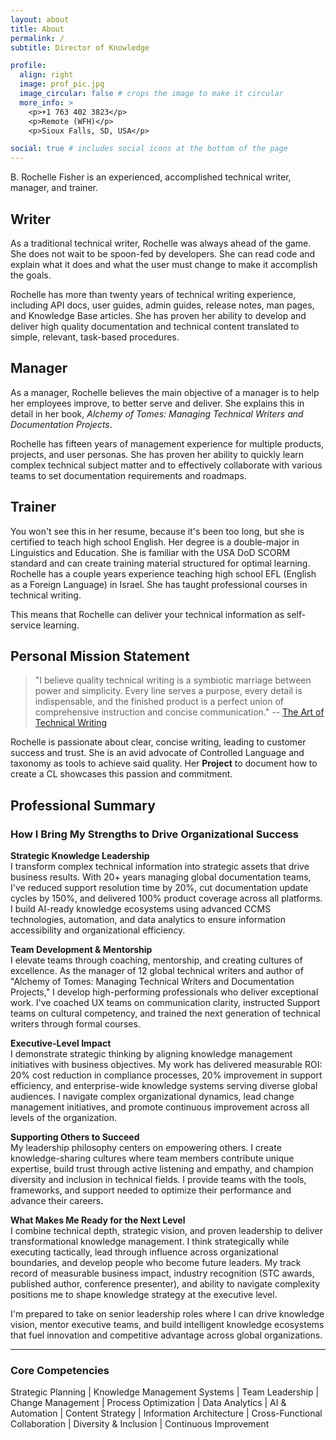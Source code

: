 ```yaml
---
layout: about
title: About
permalink: /
subtitle: Director of Knowledge

profile:
  align: right
  image: prof_pic.jpg
  image_circular: false # crops the image to make it circular
  more_info: >
    <p>+1 763 402 3823</p>
    <p>Remote (WFH)</p>
    <p>Sioux Falls, SD, USA</p>

social: true # includes social icons at the bottom of the page
---
```


B. Rochelle Fisher is an experienced, accomplished technical writer, manager, and trainer.

## Writer

As a traditional technical writer, Rochelle was always ahead of the game. She does not wait to be spoon-fed by developers. She can read code and explain what it does and what the user must change to make it accomplish the goals.

Rochelle has more than twenty years of technical writing experience, including API docs, user guides, admin guides, release notes, man pages, and Knowledge Base articles. She has proven her ability to develop and deliver high quality documentation and technical content translated to simple, relevant, task-based procedures.

## Manager

As a manager, Rochelle believes the main objective of a manager is to help her employees improve, to better serve and deliver. She explains this in detail in her book, _Alchemy of Tomes: Managing Technical Writers and Documentation Projects_.

Rochelle has fifteen years of management experience for multiple products, projects, and user personas. She has proven her ability to quickly learn complex technical subject matter and to effectively collaborate with various teams to set documentation requirements and roadmaps.

## Trainer

You won't see this in her resume, because it's been too long, but she is certified to teach high school English. Her degree is a double-major in Linguistics and Education. She is familiar with the USA DoD SCORM standard and can create training material structured for optimal learning. Rochelle has a couple years experience teaching high school EFL (English as a Foreign Language) in Israel. She has taught professional courses in technical writing.

This means that Rochelle can deliver your technical information as self-service learning.

## Personal Mission Statement

> "I believe quality technical writing is a symbiotic marriage between power and simplicity. Every line serves a purpose, every detail is indispensable, and the finished product is a perfect union of comprehensive instruction and concise communication."
> -- [The Art of Technical Writing](https://www.linkedin.com/pulse/20140826081211-491421-the-art-of-technical-writing/)

Rochelle is passionate about clear, concise writing, leading to customer success and trust. She is an avid advocate of Controlled Language and taxonomy as tools to achieve said quality. Her **Project** to document how to create a CL showcases this passion and commitment.

## Professional Summary

### How I Bring My Strengths to Drive Organizational Success

**Strategic Knowledge Leadership**  
I transform complex technical information into strategic assets that drive business results. With 20+ years managing global documentation teams, I've reduced support resolution time by 20%, cut documentation update cycles by 150%, and delivered 100% product coverage across all platforms. I build AI-ready knowledge ecosystems using advanced CCMS technologies, automation, and data analytics to ensure information accessibility and organizational efficiency.

**Team Development & Mentorship**  
I elevate teams through coaching, mentorship, and creating cultures of excellence. As the manager of 12 global technical writers and author of "Alchemy of Tomes: Managing Technical Writers and Documentation Projects," I develop high-performing professionals who deliver exceptional work. I've coached UX teams on communication clarity, instructed Support teams on cultural competency, and trained the next generation of technical writers through formal courses.

**Executive-Level Impact**  
I demonstrate strategic thinking by aligning knowledge management initiatives with business objectives. My work has delivered measurable ROI: 20% cost reduction in compliance processes, 20% improvement in support efficiency, and enterprise-wide knowledge systems serving diverse global audiences. I navigate complex organizational dynamics, lead change management initiatives, and promote continuous improvement across all levels of the organization.

**Supporting Others to Succeed**  
My leadership philosophy centers on empowering others. I create knowledge-sharing cultures where team members contribute unique expertise, build trust through active listening and empathy, and champion diversity and inclusion in technical fields. I provide teams with the tools, frameworks, and support needed to optimize their performance and advance their careers.

**What Makes Me Ready for the Next Level**  
I combine technical depth, strategic vision, and proven leadership to deliver transformational knowledge management. I think strategically while executing tactically, lead through influence across organizational boundaries, and develop people who become future leaders. My track record of measurable business impact, industry recognition (STC awards, published author, conference presenter), and ability to navigate complexity positions me to shape knowledge strategy at the executive level.

I'm prepared to take on senior leadership roles where I can drive knowledge vision, mentor executive teams, and build intelligent knowledge ecosystems that fuel innovation and competitive advantage across global organizations.

---

### Core Competencies

Strategic Planning | Knowledge Management Systems | Team Leadership | Change Management | Process Optimization | Data Analytics | AI & Automation | Content Strategy | Information Architecture | Cross-Functional Collaboration | Diversity & Inclusion | Continuous Improvement
